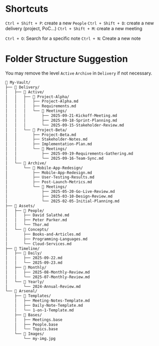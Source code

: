 
# Shortcuts
`Ctrl + Shift + P`: create a new `People`
`Ctrl + Shift + D`: create a new delivery (project, PoC...)
`Ctrl + Shift + M`: create a new meeting

`Ctrl + O`: Search for a specific note
`Ctrl + N`: Create a new note
# Folder Structure Suggestion
You may remove the level `Active` `Archive` in `Delivery` if not necessary.
```markdown
📁 My-Vault/
├── 📁 Delivery/
│   ├── 📁 Active/
│   │   ├── 📁 Project-Alpha/
│   │   │   ├── Project-Alpha.md
│   │   │   ├── Requirements.md
│   │   │   └── 📁 Meetings/
│   │   │       ├── 2025-09-21-Kickoff-Meeting.md
│   │   │       ├── 2025-09-18-Sprint-Planning.md
│   │   │       └── 2025-09-15-Stakeholder-Review.md
│   │   └── 📁 Project-Beta/
│   │       ├── Project-Beta.md
│   │       ├── Stakeholder-Notes.md
│   │       ├── Implementation-Plan.md
│   │       └── 📁 Meetings/
│   │           ├── 2025-09-19-Requirements-Gathering.md
│   │           └── 2025-09-16-Team-Sync.md
│   └── 📁 Archive/
│       └── 📁 Mobile-App-Redesign/
│           ├── Mobile-App-Redesign.md
│           ├── User-Testing-Results.md
│           ├── Post-Launch-Metrics.md
│           └── 📁 Meetings/
│               ├── 2025-05-20-Go-Live-Review.md
│               ├── 2025-03-10-Design-Review.md
│               └── 2025-02-05-Initial-Planning.md
├── 📁 Assets/
│   ├── 📁 People/
│   │   ├── David Salathé.md
│   │   ├── Peter Parker.md
│   │   └── Thor.md
│   └── 📁 Concepts/
│       ├── Books-and-Articles.md
│       ├── Programming-Languages.md
│       └── Cloud-Services.md
├── 📁 Timeline/
│   ├── 📁 Daily/
│   │   ├── 2025-09-22.md
│   │   └── 2025-09-23.md
│   ├── 📁 Monthly/
│   │   ├── 2025-08-Monthly-Review.md
│   │   └── 2025-07-Monthly-Review.md
│   └── 📁 Yearly/
│       └── 2024-Annual-Review.md
└── 📁 Arsenal/
    ├── 📁 Templates/
    │   ├── Meeting-Notes-Template.md
    │   ├── Daily-Note-Template.md
    │   └── 1-on-1-Template.md
    ├── 📁 Bases/
    │   ├── Meetings.base
    │   ├── People.base
    │   └── Topics.base
    └── 📁 Images/
        └── my-img.jpg
```
